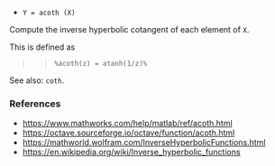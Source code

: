 - `Y = acoth (X)`

Compute the inverse hyperbolic cotangent of each element of `X`.

This is defined as

> > `%acoth(z) = atanh(1/z)%`

See also: `coth`.

### References

- https://www.mathworks.com/help/matlab/ref/acoth.html
- https://octave.sourceforge.io/octave/function/acoth.html
- https://mathworld.wolfram.com/InverseHyperbolicFunctions.html
- https://en.wikipedia.org/wiki/Inverse_hyperbolic_functions
